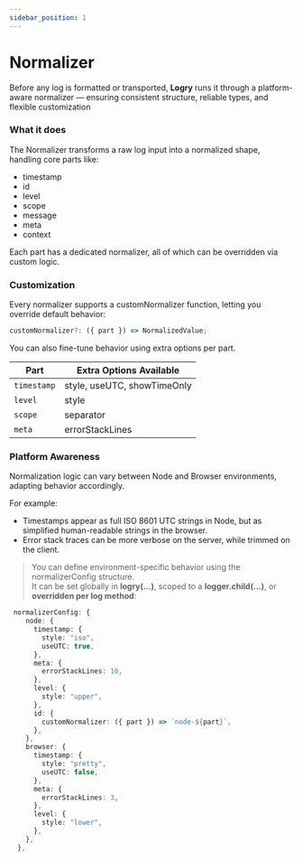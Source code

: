 ```yaml
---
sidebar_position: 1
---
```


# Normalizer

Before any log is formatted or transported, **Logry** runs it through a platform-aware normalizer — ensuring consistent structure, reliable types, and flexible customization

### What it does

The Normalizer transforms a raw log input into a normalized shape, handling core parts like:

- timestamp
- id
- level
- scope
- message
- meta
- context

Each part has a dedicated normalizer, all of which can be overridden via custom logic.

### Customization

Every normalizer supports a customNormalizer function, letting you override default behavior:

```typescript
customNormalizer?: ({ part }) => NormalizedValue;
```

You can also fine-tune behavior using extra options per part.

| Part        | Extra Options Available     |
| ----------- | --------------------------- |
| `timestamp` | style, useUTC, showTimeOnly |
| `level`     | style                       |
| `scope`     | separator                   |
| `meta`      | errorStackLines             |

### Platform Awareness

Normalization logic can vary between Node and Browser environments, adapting behavior accordingly.

For example:

- Timestamps appear as full ISO 8601 UTC strings in Node, but as simplified human-readable strings in the browser.
- Error stack traces can be more verbose on the server, while trimmed on the client.

> You can define environment-specific behavior using the normalizerConfig structure.  
> It can be set globally in **logry(...)**, scoped to a **logger.child(...)**, or **overridden per log method**:

```typeScript
 normalizerConfig: {
    node: {
      timestamp: {
        style: "iso",
        useUTC: true,
      },
      meta: {
        errorStackLines: 10,
      },
      level: {
        style: "upper",
      },
      id: {
        customNormalizer: ({ part }) => `node-${part}`,
      },
    },
    browser: {
      timestamp: {
        style: "pretty",
        useUTC: false,
      },
      meta: {
        errorStackLines: 3,
      },
      level: {
        style: "lower",
      },
    },
  },
```
